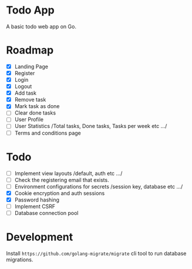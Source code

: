 # Todo App

A basic todo web app on Go.

# Roadmap

- [x] Landing Page
- [x] Register
- [x] Login
- [x] Logout
- [x] Add task
- [x] Remove task
- [x] Mark task as done
- [ ] Clear done tasks
- [ ] User Profile
- [ ] User Statistics /Total tasks, Done tasks, Tasks per week etc .../
- [ ] Terms and conditions page

# Todo

- [ ] Implement view layouts /default, auth etc .../
- [ ] Check the registering email that exists.
- [ ] Environment configurations for secrets /session key, database etc .../
- [x] Cookie encryption and auth sessions
- [x] Password hashing
- [ ] Implement CSRF
- [ ] Database connection pool

# Development

Install `https://github.com/golang-migrate/migrate` cli tool to run database migrations.